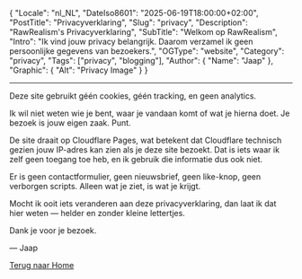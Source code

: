 ﻿{
  "Locale": "nl_NL",
  "DateIso8601": "2025-06-19T18:00:00+02:00",
  "PostTitle": "Privacyverklaring",
  "Slug": "privacy",
  "Description": "RawRealism's Privacyverklaring",
  "SubTitle": "Welkom op RawRealism",
  "Intro": "Ik vind jouw privacy belangrijk. Daarom verzamel ik geen persoonlijke gegevens van bezoekers.",
  "OGType": "website",
  "Category": "privacy",
  "Tags": ["privacy", "blogging"],
  "Author": {
    "Name": "Jaap"
  },
  "Graphic": {
    "Alt": "Privacy Image"
  }
}

---

Deze site gebruikt géén cookies, géén tracking, en geen analytics. 

Ik wil niet weten wie je bent, waar je vandaan komt of wat je hierna doet. Je bezoek is jouw eigen zaak. Punt.

De site draait op Cloudflare Pages, wat betekent dat Cloudflare technisch gezien jouw IP-adres kan zien als je deze site bezoekt. Dat is iets waar ik zelf geen toegang toe heb, en ik gebruik die informatie dus ook niet.

Er is geen contactformulier, geen nieuwsbrief, geen like-knop, geen verborgen scripts. Alleen wat je ziet, is wat je krijgt.

Mocht ik ooit iets veranderen aan deze privacyverklaring, dan laat ik dat hier weten — helder en zonder kleine lettertjes.

Dank je voor je bezoek.

— Jaap

<div><a href="/">Terug naar Home</a></div>